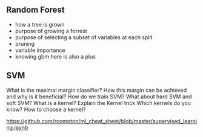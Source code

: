 
## Random Forest

- how a tree is grown
- purpose of growing a forrest
- purpose of selecting a subset of variables at each split
- pruning
- variable importance
- knowing gbm here is also a plus

## SVM

What is the maximal margin classifier? How this margin can be achieved and why is it beneficial?
How do we train SVM? What about hard SVM and soft SVM?
What is a kernel? Explain the Kernel trick
Which kernels do you know? How to choose a kernel?

https://github.com/rcompton/ml_cheat_sheet/blob/master/supervised_learning.ipynb